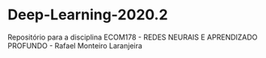 # Deep-Learning-2020.2
Repositório para a disciplina ECOM178 - REDES NEURAIS E APRENDIZADO PROFUNDO - Rafael Monteiro Laranjeira
